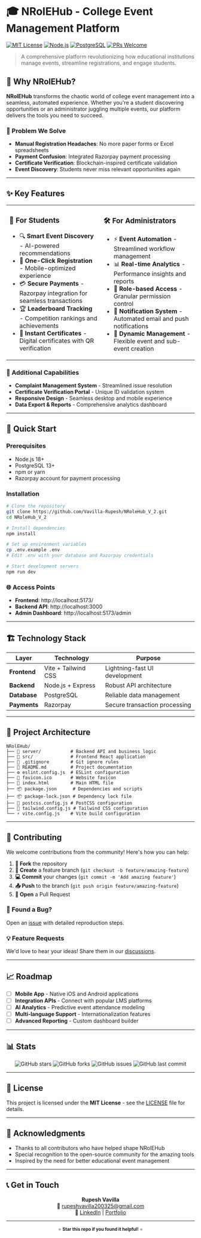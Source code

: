 # 🎓 NRolEHub - College Event Management Platform

[![MIT License](https://img.shields.io/badge/License-MIT-green.svg)](LICENSE)
[![Node.js](https://img.shields.io/badge/Node.js-18+-brightgreen.svg)](https://nodejs.org/)
[![PostgreSQL](https://img.shields.io/badge/PostgreSQL-13+-blue.svg)](https://postgresql.org/)
[![PRs Welcome](https://img.shields.io/badge/PRs-welcome-brightgreen.svg)](CONTRIBUTING.md)

> A comprehensive platform revolutionizing how educational institutions manage events, streamline registrations, and engage students.

## 🌟 Why NRolEHub?

**NRolEHub** transforms the chaotic world of college event management into a seamless, automated experience. Whether you're a student discovering opportunities or an administrator juggling multiple events, our platform delivers the tools you need to succeed.

### 🎯 Problem We Solve
- **Manual Registration Headaches**: No more paper forms or Excel spreadsheets
- **Payment Confusion**: Integrated Razorpay payment processing
- **Certificate Verification**: Blockchain-inspired certificate validation
- **Event Discovery**: Students never miss relevant opportunities again

---

## ✨ Key Features

<table>
<tr>
<td width="50%">

### 👥 **For Students**
- 🔍 **Smart Event Discovery** - AI-powered recommendations
- 📱 **One-Click Registration** - Mobile-optimized experience
- 💳 **Secure Payments** - Razorpay integration for seamless transactions
- 🏆 **Leaderboard Tracking** - Competition rankings and achievements
- 📜 **Instant Certificates** - Digital certificates with QR verification

</td>
<td width="50%">

### 🛠️ **For Administrators**
- ⚡ **Event Automation** - Streamlined workflow management
- 📊 **Real-time Analytics** - Performance insights and reports
- 🔐 **Role-based Access** - Granular permission control
- 📢 **Notification System** - Automated email and push notifications
- 🎯 **Dynamic Management** - Flexible event and sub-event creation

</td>
</tr>
</table>

### 🚀 Additional Capabilities
- **Complaint Management System** - Streamlined issue resolution
- **Certificate Verification Portal** - Unique ID validation system
- **Responsive Design** - Seamless desktop and mobile experience
- **Data Export & Reports** - Comprehensive analytics dashboard

---

## 🚀 Quick Start

### Prerequisites
- Node.js 18+ 
- PostgreSQL 13+
- npm or yarn
- Razorpay account for payment processing

### Installation

```bash
# Clone the repository
git clone https://github.com/Vavilla-Rupesh/NRoleHub_V_2.git
cd NRoleHub_V_2

# Install dependencies
npm install

# Set up environment variables
cp .env.example .env
# Edit .env with your database and Razorpay credentials

# Start development servers
npm run dev
```

### 🌐 Access Points
- **Frontend**: http://localhost:5173/
- **Backend API**: http://localhost:3000
- **Admin Dashboard**: http://localhost:5173/admin

---

## 🏗️ Technology Stack

<div align="center">

| Layer | Technology | Purpose |
|-------|------------|---------|
| **Frontend** | Vite + Tailwind CSS | Lightning-fast UI development |
| **Backend** | Node.js + Express | Robust API architecture |
| **Database** | PostgreSQL | Reliable data management |
| **Payments** | Razorpay | Secure transaction processing |

</div>

---

## 📁 Project Architecture

```
NRolEHub/
├── 📂 server/           # Backend API and business logic
├── 📂 src/              # Frontend React application
├── 📄 .gitignore        # Git ignore rules
├── 📄 README.md         # Project documentation
├── ⚙️ eslint.config.js  # ESLint configuration
├── 🎯 favicon.ico       # Website favicon
├── 📄 index.html        # Main HTML file
├── 📦 package.json      # Dependencies and scripts
├── 📦 package-lock.json # Dependency lock file
├── 🎨 postcss.config.js # PostCSS configuration
├── 🎨 tailwind.config.js # Tailwind CSS configuration
└── ⚡ vite.config.js    # Vite build configuration
```

---

## 🤝 Contributing

We welcome contributions from the community! Here's how you can help:

1. **🍴 Fork** the repository
2. **🌿 Create** a feature branch (`git checkout -b feature/amazing-feature`)
3. **💻 Commit** your changes (`git commit -m 'Add amazing feature'`)
4. **📤 Push** to the branch (`git push origin feature/amazing-feature`)
5. **🔀 Open** a Pull Request

### 🐛 Found a Bug?
Open an [issue](https://github.com/Vavilla-Rupesh/NRoleHub_V_2/issues) with detailed reproduction steps.

### 💡 Feature Requests
We'd love to hear your ideas! Share them in our [discussions](https://github.com/Vavilla-Rupesh/NRoleHub_V_2/discussions).

---

## 📈 Roadmap

- [ ] **Mobile App** - Native iOS and Android applications
- [ ] **Integration APIs** - Connect with popular LMS platforms
- [ ] **AI Analytics** - Predictive event attendance modeling
- [ ] **Multi-language Support** - Internationalization features
- [ ] **Advanced Reporting** - Custom dashboard builder

---

## 📊 Stats

<div align="center">

![GitHub stars](https://img.shields.io/github/stars/Vavilla-Rupesh/NRoleHub_V_2?style=social)
![GitHub forks](https://img.shields.io/github/forks/Vavilla-Rupesh/NRoleHub_V_2?style=social)
![GitHub issues](https://img.shields.io/github/issues/Vavilla-Rupesh/NRoleHub_V_2)
![GitHub last commit](https://img.shields.io/github/last-commit/Vavilla-Rupesh/NRoleHub_V_2)

</div>

---

## 📜 License

This project is licensed under the **MIT License** - see the [LICENSE](LICENSE) file for details.

---

## 🙏 Acknowledgments

- Thanks to all contributors who have helped shape NRolEHub
- Special recognition to the open-source community for the amazing tools
- Inspired by the need for better educational event management

---

## 📞 Get in Touch

<div align="center">

**Rupesh Vavilla**  
📧 [rupeshvavilla200325@gmail.com](mailto:rupeshvavilla200325@gmail.com)  
🔗 [LinkedIn](https://www.linkedin.com/in/rupeshvavilla/) | [Portfolio](https://vr-devfolio.vercel.app/)

---

<sub>⭐ **Star this repo if you found it helpful!** ⭐</sub>

</div>
